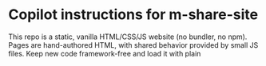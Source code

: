 # Copilot instructions for m-share-site

This repo is a static, vanilla HTML/CSS/JS website (no bundler, no npm). Pages are hand-authored HTML, with shared behavior provided by small JS files. Keep new code framework-free and load it with plain <script> tags.

## Big picture
- Core UX is a set of wellbeing technique pages (breathing, sleep, anxiety, etc.) with a shared navigation, footer, and a “Voice Coach”/sharing toolkit.
- State lives in localStorage only. There’s no backend; data flows are: DOM → helpers in `window.__MSHARE__` → localStorage → DOM render.
- Many pages are duplicated as `*.bak` snapshots; do not edit `*.bak`.

## Key files and APIs
- `index.html` shows the canonical patterns: unified nav/footer, share sheet, progress chart, and action buttons.
- `app.js` defines most client logic and the public namespace `window.__MSHARE__` (alias “MS”). Key exports:
  - Profile and share: `MS.qp` (query string reflecting profile), `MS.openShareSheet()`, `MS.quickDownloadPdf()`, `MS.genVCardAndDownload()`.
  - Stats: `MS.Stats.addSession({techId, seconds, breaths})`, `MS.Stats.summary()` and `MS.drawWeeklyChart()` (draws to element id "weeklyChart").
  - Utilities: `MS.toast(msg)`, `MS.bankDetailsString()`, `MS.openAppOrStore(url, bank)`.
  - Admin: `MS.requireAdmin()` prompts for a passcode (SHA-256 checked inline in `app.js`).
- `apply-mshare-fixes.mjs` is a one‑shot patcher that injects Voice Coach assets and GP‑mapping content across HTML files. Only run intentionally from the repo root.
- `deploy.sh` pushes a branch and opens a PR to publish via GitHub Pages (CNAME set to `www.mindpaylink.com`). Requires `gh` for the fast path.

## Project conventions that matter
- Query param propagation: links use `data-href` and are upgraded on load so the current query string persists across pages. When adding links, prefer `data-href="page.html"` (no `href`)—`app.js` sets `href` with the existing `?…`.
- Shared selectors/IDs expected by code:
  - Buttons with ids: downloadPdf, saveVcf, shareOpen, shareClose, shareBackdrop, copyShare, shareNative, savePng, sharePng, openPdfPage are wired in `index.html` and/or `app.js`.
  - Progress targets: mTotal, mStreak, mSessions, mBreaths, canvas weeklyChart, and todayLine are used by `MS.Stats`/`MS.drawWeeklyChart`.
  - Nav expects the structure: `.menu-group > .menu-toggle + .submenu` (desktop adds toggles automatically). Keep this structure for new groups.
- LocalStorage keys:
  - Profile: `mshare_default_profile_v2` (JSON). Query overrides short-codes: n,name; ph,phone; em,email; s,site; a,addr; av,avatar; bg,background; wb,wellbeing; ac,acc; sc,sort; ib,iban; r,ref; x,ig,yt,ln.
  - Stats: `mshare_wellbeing_stats_v2` with summary fields and simple achievements booleans: m10, m50, s5, b200.
  - PDF locker: `mshare_pdf_locker_v2` stores base64 PDFs with a 20 MB quota.

## Integration points
- Web Share API and Clipboard are used for sharing; gracefully degrades to copy-to-clipboard.
- PDF generation uses Canvas → JPEG → minimal PDF writer (no external library). QR codes load from https://api.qrserver.com.
- The site includes additional nav/footer/theme scripts under `assets/` that auto-enhance markup; keep ids like footer2025, mpl-theme-slot, and class footer-2025 when changing layout.

## Voice Coach and technique pages
- If you add or adjust technique pages (e.g., Box/4‑7‑8/Coherent), sessions should call `MS.Stats.addSession({techId:'tech-key', seconds, breaths})` when a run completes.
- The patcher (`apply-mshare-fixes.mjs`) can inject a universal Voice Coach UI (`_coach/voice-coach.js/.css`) that:
  - Adds Start/Pause/Stop “vc-bars” to sections and a focus overlay with breathing cues.
  - Avoids duplicating legacy coach boxes; it removes elements with classes like `.voice-coach`.
  - Only run the patcher if you intend to update all pages; review diffs before committing.

## Typical workflows
- Local preview: open `index.html` in a browser (no build). If you use VS Code Live Server, just serve the folder root.
- Patcher run (optional): `node apply-mshare-fixes.mjs` from repo root. Commit the resulting changes after review.
- Deploy: run `./deploy.sh` (zsh). It creates a PR and configures GitHub Pages; with `gh`, it can auto-merge.

## Examples to follow
- Adding a new nav item: create `<div class="menu-group"><button class="menu-toggle">Label ▾</button><div class="submenu"><a data-href="page.html">Page</a></div></div>`; `app.js` will append the current query to links.
- Trigger share/download from any page: add a button with `id="downloadPdf"` or call `window.__MSHARE__.quickDownloadPdf()` directly.
- Recording a session: `window.__MSHARE__.Stats.addSession({ techId: 'box', seconds: 300, breaths: 60 })` then optionally `window.__MSHARE__.drawWeeklyChart()`.

Notes
- Keep HTML semantic; avoid renaming IDs/classes listed above unless you update the wiring. Don’t edit `*.bak` files. Avoid introducing module loaders or bundlers—scripts are loaded directly.
